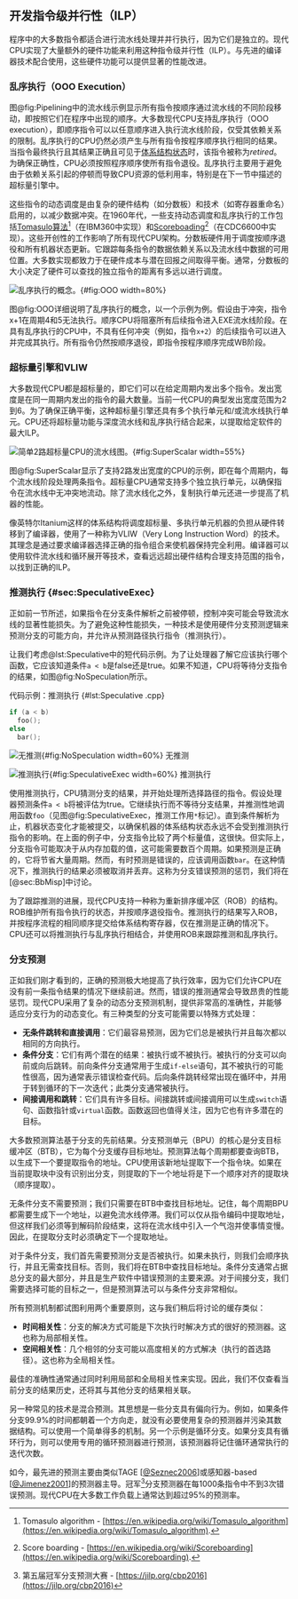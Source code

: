 ## 开发指令级并行性（ILP）

程序中的大多数指令都适合进行流水线处理并并行执行，因为它们是独立的。现代CPU实现了大量额外的硬件功能来利用这种指令级并行性（ILP）。与先进的编译器技术配合使用，这些硬件功能可以提供显著的性能改进。

### 乱序执行（OOO Execution）

图@fig:Pipelining中的流水线示例显示所有指令按顺序通过流水线的不同阶段移动，即按照它们在程序中出现的顺序。大多数现代CPU支持乱序执行（OOO execution），即顺序指令可以以任意顺序进入执行流水线阶段，仅受其依赖关系的限制。乱序执行的CPU仍然必须产生与所有指令按程序顺序执行相同的结果。当指令最终执行且其结果正确且可见于[体系结构状态](https://en.wikipedia.org/wiki/Architectural_state)时，该指令被称为*retired*。为确保正确性，CPU必须按照程序顺序使所有指令退役。乱序执行主要用于避免由于依赖关系引起的停顿而导致CPU资源的低利用率，特别是在下一节中描述的超标量引擎中。

这些指令的动态调度是由复杂的硬件结构（如分数板）和技术（如寄存器重命名）启用的，以减少数据冲突。在1960年代，一些支持动态调度和乱序执行的工作包括[Tomasulo算法](https://en.wikipedia.org/wiki/Tomasulo_algorithm)[^4]（在IBM360中实现）和[Scoreboading](https://en.wikipedia.org/wiki/Scoreboarding)[^5]（在CDC6600中实现）。这些开创性的工作影响了所有现代CPU架构。分数板硬件用于调度按顺序退役和所有机器状态更新。它跟踪每条指令的数据依赖关系以及流水线中数据的可用位置。大多数实现都致力于在硬件成本与潜在回报之间取得平衡。通常，分数板的大小决定了硬件可以查找的独立指令的距离有多远以进行调度。

![乱序执行的概念。](https://raw.githubusercontent.com/dendibakh/perf-book/main/img/uarch/OOO.png){#fig:OOO width=80%}

图@fig:OOO详细说明了乱序执行的概念，以一个示例为例。假设由于冲突，指令x+1在周期4和5无法执行。顺序CPU将阻塞所有后续指令进入EXE流水线阶段。在具有乱序执行的CPU中，不具有任何冲突（例如，指令`x+2`）的后续指令可以进入并完成其执行。所有指令仍然按顺序退役，即指令按程序顺序完成WB阶段。

### 超标量引擎和VLIW

大多数现代CPU都是超标量的，即它们可以在给定周期内发出多个指令。发出宽度是在同一周期内发出的指令的最大数量。当前一代CPU的典型发出宽度范围为2到6。为了确保正确平衡，这种超标量引擎还具有多个执行单元和/或流水线执行单元。CPU还将超标量功能与深度流水线和乱序执行结合起来，以提取给定软件的最大ILP。

![简单2路超标量CPU的流水线图。](https://raw.githubusercontent.com/dendibakh/perf-book/main/img/uarch/SuperScalar.png){#fig:SuperScalar width=55%}

图@fig:SuperScalar显示了支持2路发出宽度的CPU的示例，即在每个周期内，每个流水线阶段处理两条指令。超标量CPU通常支持多个独立执行单元，以确保指令在流水线中无冲突地流动。除了流水线化之外，复制执行单元还进一步提高了机器的性能。

像英特尔Itanium这样的体系结构将调度超标量、多执行单元机器的负担从硬件转移到了编译器，使用了一种称为VLIW（Very Long Instruction Word）的技术。其理念是通过要求编译器选择正确的指令组合来使机器保持完全利用。编译器可以使用软件流水线和循环展开等技术，查看远远超出硬件结构合理支持范围的指令，以找到正确的ILP。

### 推测执行 {#sec:SpeculativeExec}

正如前一节所述，如果指令在分支条件解析之前被停顿，控制冲突可能会导致流水线的显著性能损失。为了避免这种性能损失，一种技术是使用硬件分支预测逻辑来预测分支的可能方向，并允许从预测路径执行指令（推测执行）。

让我们考虑@lst:Speculative中的短代码示例。为了让处理器了解它应该执行哪个函数，它应该知道条件`a < b`是false还是true。如果不知道，CPU将等待分支指令的结果，如图@fig:NoSpeculation所示。

代码示例：推测执行 {#lst:Speculative .cpp}
```cpp
if (a < b)
  foo();
else
  bar();
```

![无推测](https://raw.githubusercontent.com/dendibakh/perf-book/main/img/uarch/Speculative1.png){#fig:NoSpeculation width=60%}
无推测

![推测执行](https://raw.githubusercontent.com/dendibakh/perf-book/main/img/uarch/Speculative2.png){#fig:SpeculativeExec width=60%}
推测执行

使用推测执行，CPU猜测分支的结果，并开始处理所选择路径的指令。假设处理器预测条件`a < b`将被评估为true。它继续执行而不等待分支结果，并推测性地调用函数`foo`（见图@fig:SpeculativeExec，推测工作用`*`标记）。直到条件解析为止，机器状态变化才能被提交，以确保机器的体系结构状态永远不会受到推测执行指令的影响。在上面的例子中，分支指令比较了两个标量值，这很快。但实际上，分支指令可能取决于从内存加载的值，这可能需要数百个周期。如果预测是正确的，它将节省大量周期。然而，有时预测是错误的，应该调用函数`bar`。在这种情况下，推测执行的结果必须被取消并丢弃。这称为分支错误预测的惩罚，我们将在[@sec:BbMisp]中讨论。

为了跟踪推测的进展，现代CPU支持一种称为重新排序缓冲区（ROB）的结构。ROB维护所有指令执行的状态，并按顺序退役指令。推测执行的结果写入ROB，并按程序流程的相同顺序提交给体系结构寄存器，仅在推测是正确的情况下。CPU还可以将推测执行与乱序执行相结合，并使用ROB来跟踪推测和乱序执行。

### 分支预测

正如我们刚才看到的，正确的预测极大地提高了执行效率，因为它们允许CPU在没有前一条指令结果的情况下继续前进。然而，错误的推测通常会导致昂贵的性能惩罚。现代CPU采用了复杂的动态分支预测机制，提供非常高的准确性，并能够适应分支行为的动态变化。有三种类型的分支可能需要以特殊方式处理：

- **无条件跳转和直接调用**：它们最容易预测，因为它们总是被执行并且每次都以相同的方向执行。
- **条件分支**：它们有两个潜在的结果：被执行或不被执行。被执行的分支可以向前或向后跳转。前向条件分支通常用于生成`if-else`语句，其不被执行的可能性很高，因为通常表示错误检查代码。后向条件跳转经常出现在循环中，并用于转到循环的下一次迭代；此类分支通常被执行。
- **间接调用和跳转**：它们具有许多目标。间接跳转或间接调用可以生成`switch`语句、函数指针或`virtual`函数。函数返回也值得关注，因为它也有许多潜在的目标。

大多数预测算法基于分支的先前结果。分支预测单元（BPU）的核心是分支目标缓冲区（BTB），它为每个分支缓存目标地址。预测算法每个周期都要查询BTB，以生成下一个要提取指令的地址。CPU使用该新地址提取下一个指令块。如果在当前提取块中没有识别出分支，则提取的下一个地址将是下一个顺序对齐的提取块（顺序提取）。

无条件分支不需要预测；我们只需要在BTB中查找目标地址。记住，每个周期BPU都需要生成下一个地址，以避免流水线停滞。我们可以仅从指令编码中提取地址，但这样我们必须等到解码阶段结束，这将在流水线中引入一个气泡并使事情变慢。因此，在提取分支时必须确定下一个提取地址。

对于条件分支，我们首先需要预测分支是否被执行。如果未执行，则我们会顺序执行，并且无需查找目标。否则，我们将在BTB中查找目标地址。条件分支通常占据总分支的最大部分，并且是生产软件中错误预测的主要来源。对于间接分支，我们需要选择可能的目标之一，但是预测算法可以与条件分支非常相似。

所有预测机制都试图利用两个重要原则，这与我们稍后将讨论的缓存类似：

- **时间相关性**：分支的解决方式可能是下次执行时解决方式的很好的预测器。这也称为局部相关性。
- **空间相关性**：几个相邻的分支可能以高度相关的方式解决（执行的首选路径）。这也称为全局相关性。

最佳的准确性通常通过同时利用局部和全局相关性来实现。因此，我们不仅查看当前分支的结果历史，还将其与其他分支的结果相关联。

另一种常见的技术是混合预测。其思想是一些分支具有偏向行为。例如，如果条件分支99.9%的时间都朝着一个方向走，就没有必要使用复杂的预测器并污染其数据结构。可以使用一个简单得多的机制。另一个示例是循环分支。如果分支具有循环行为，则可以使用专用的循环预测器进行预测，该预测器将记住循环通常执行的迭代次数。

如今，最先进的预测主要由类似TAGE [[@Seznec2006](../References.md#Seznec2006)]或感知器-based [[@Jimenez2001](../References.md#Jimenez2001)]的预测器主导。冠军[^6]分支预测器在每1000条指令中不到3次错误预测。现代CPU在大多数工作负载上通常达到超过95%的预测率。

[^4]: Tomasulo algorithm - [https://en.wikipedia.org/wiki/Tomasulo_algorithm](https://en.wikipedia.org/wiki/Tomasulo_algorithm).
[^5]: Score boarding - [https://en.wikipedia.org/wiki/Scoreboarding](https://en.wikipedia.org/wiki/Scoreboarding).
[^6]: 第五届冠军分支预测大赛 - [https://jilp.org/cbp2016](https://jilp.org/cbp2016)